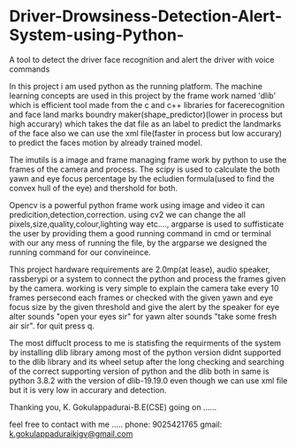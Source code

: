 # Driver-Drowsiness-Detection-Alert-System-using-Python-
A tool to detect the driver face recognition and alert the driver with voice commands 

In this project i am used python as the running platform. The machine learning concepts are used in this project
by the frame work named 'dlib' which is efficient tool made from the c and c++ libraries for facerecognition and face 
land marks boundry maker(shape_predictor)(lower in process but high accurary) which takes the dat file as an label to predict 
the landmarks of the face also we can use the xml file(faster in process but low accurary) to predict the faces
motion by already trained model.

The imutils is a image and frame managing frame work by python to use the frames of the camera and process. 
The scipy is used to calculate the both yawn and eye focus percentage by the ecludien formula(used to find the convex 
hull of the eye) and thershold for both. 

Opencv is a powerful python frame work using image and video it can predicition,detection,correction. using 
cv2 we can change the all pixels,size,quality,colour,lighting way etc...., argparse is used to suffisticate the user
by providing them a good running command in cmd or terminal with our any mess of running the file, by the argparse
we designed the running command for our convineince. 

This project hardware requirements are 2.0mp(at lease), audio speaker,
rassberypi or a system to connect the python and process the frames given by the camera. working is very simple to explain
the camera take every 10 frames persecond each frames or checked with the given yawn and eye focus size by the given threshold 
and give the alert by the speaker for eye alter sounds "open your eyes sir" for yawn alter sounds "take some fresh air sir".
for quit press q.

The most diffuclt process to me is statisfing the requirments of the system by installing dlib library
among most of the python version didnt supported to the dlib library and its wheel setup after the 
long checking and searching of the correct supporting version of python and the dlib both in same 
is python 3.8.2 with the version of dlib-19.19.0 even though we can use xml file but it is very low in 
accurary and detection.



Thanking you,
K. Gokulappadurai-B.E(CSE) going on ......


feel free to contact with me .....
phone: 9025421765
gmail: k.gokulappaduraikjgv@gmail.com

